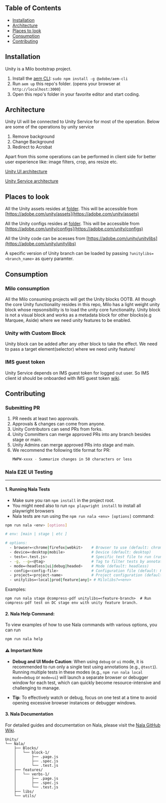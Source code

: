 ## Table of Contents
- [Installation](#installation)
- [Architecture](#architecture)
- [Places to look](#placesToLook)
- [Consumption](#consumption)
- [Contributing](#contributing)


## Installation

Unity is a Milo bootstrap project.
1. Install the [aem CLI](https://www.npmjs.com/package/@adobe/aem-cli): `sudo npm install -g @adobe/aem-cli`
1. Run `aem up` this repo's folder. (opens your browser at `http://localhost:3000`)
1. Open this repo's folder in your favorite editor and start coding.

## Architecture
Unity UI will be connected to Unity Service for most of the operation. Below are some of the operations by unity service

1. Remove background
1. Change Background
1. Redirect to Acrobat

Apart from this some operations can be performed in client side for better user experience like: image filters, crop, ans resize etc.

[Unity UI architecture](https://wiki.corp.adobe.com/display/adobedotcom/Unity+Architecture)

[Unity Service architecture](https://wiki.corp.adobe.com/display/~shasmish/SAPS+Unity+Service)


## Places to look
All the Unity assets resides at [folder](https://adobe.sharepoint.com/:f:/r/sites/adobecom/Shared%20Documents/unity/unity/assets). This will be accessible from [https://adobe.com/unity/assets](https://adobe.com/unity/assets)


All the Unity configs resides at [folder](https://adobe.sharepoint.com/:f:/r/sites/adobecom/Shared%20Documents/unity/unity/configs). This will be accessible from [https://adobe.com/unity/configs](https://adobe.com/unity/configs)


All the Unity code can be acesses from [https://adobe.com/unity/unitylibs](https://adobe.com/unity/unitylibs)

A specific version of Unity branch can be loaded by passing ```?unitylibs=<branch_name>``` as query paramter.

## Consumption

### Milo consumption
All the Milo consuming projects will get the Unity blocks OOTB.
All though the core Unity functionality resides in this repo, Milo has a light weight unity block whose repsonsibility is to load the unity core functionality. Unity block is not a visual block and works as a metadata block for other blocks(e.g Marquee, Aside) where we need unity features to be enabled.

### Unity with Custom Block
Unity block can be added after any other block to take the effect. We need to pass a target element(selector) where we need unity feature/ 

### IMS guest token
Unity Service depends on IMS guest token for logged out user. So IMS client id should be onboarded with IMS guest token [wiki](https://wiki.corp.adobe.com/pages/viewpage.action?spaceKey=~nzotta&title=Guest+Sessions+-+Identity+components+delivery+schedules%2C+integration+and+testing).


## Contributing

### Submitting PR

1. PR needs at least two approvals.
1. Approvals & changes can come from anyone.
1. Unity Contributors can send PRs from forks.
1. Unity Committers can merge approved PRs into any branch besides stage or main.
1. Unity Admins can merge approved PRs into stage and main.
1. We recommend the following title format for PR:
    ```bash
    MWPW-xxxx - Summarize changes in 50 characters or less
    ```


### Nala E2E UI Testing
-----

#### 1. Running Nala Tests
- Make sure you ran `npm install` in the project root.
- You might need also to run `npx playwright install` to install all playwright browsers
- Nala tests are run using the `npm run nala <env> [options]` command:

```sh
npm run nala <env> [options]
```
```sh
# env: [main | stage | etc ]

# options:
  - browser=<chrome|firefox|webkit>    # Browser to use (default: chrome)
  - device=<desktop|mobile>            # Device (default: desktop)
  - test=<.test.js>                    # Specific test file to run (runs all tests in the file)
  - -g, --g=<@tag>                     # Tag to filter tests by annotations ex: @test1 @accordion @marquee
  - mode=<headless|ui|debug|headed>    # Mode (default: headless)
  - config=<config-file>               # Configuration file (default: Playwright default)
  - project=<project-name>             # Project configuration (default: milo-live-chromium)
  - unitylibs=<local|prod|feature|any|> # Milolibs?=<env> 
```

Examples:
```
npm run nala stage @compress-pdf unitylibs=<feature-branch>  # Run compress-pdf test on DC stage env with unity feature branch.

```

#### 2. Nala Help Command:
To view examples of how to use Nala commands with various options, you can run
```sh
npm run nala help
```

#### ⚠️ Important Note
- **Debug and UI Mode Caution**: When using `debug` or `ui` mode, it is recommended to run only a single test using annotations (e.g., `@test1`). Running multiple tests in these modes (e.g., `npm run nala local mode=debug` or `mode=ui`) will launch a separate browser or debugger window for each test, which can quickly become resource-intensive and challenging to manage.

- **Tip**: To effectively watch or debug, focus on one test at a time to avoid opening excessive browser instances or debugger windows.

#### 3. Nala Documentation
For detailed guides and documentation on Nala, please visit the [Nala GitHub Wiki](https://github.com/adobecom/milo/wiki/Nala#nala-introduction).

```
Unity/
└── Nala/
    ├── Blocks/
    │   └── block-1/
    │       ├── .page.js
    │       ├── .spec.js
    │       └── .test.js
    ├── features/
    │   └── verbs-1/
    │       ├── .page.js
    │       ├── .spec.js
    │       └── .test.js
    ├── libs/
    └── utils/
  ```

